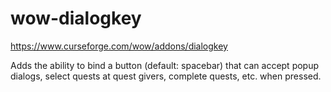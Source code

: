 # wow-dialogkey
https://www.curseforge.com/wow/addons/dialogkey

Adds the ability to bind a button (default: spacebar) that can accept popup dialogs, select quests at quest givers, complete quests, etc. when pressed.